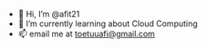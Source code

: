 - 👋 Hi, I’m @afit21
- 🌱 I’m currently learning about Cloud Computing
- 📫 email me at toetuuafi@gmail.com

<!---
afit21/afit21 is a ✨ special ✨ repository because its `README.md` (this file) appears on your GitHub profile.
You can click the Preview link to take a look at your changes.
--->

